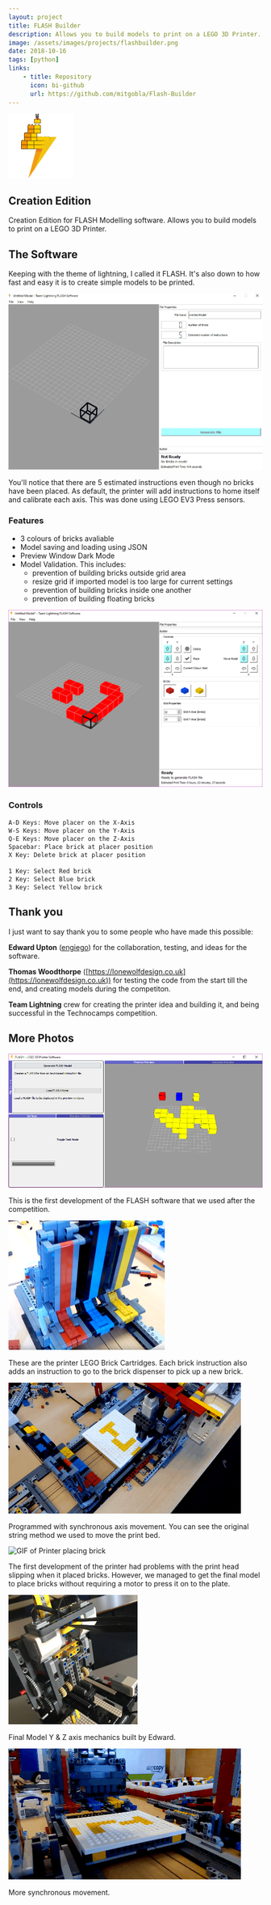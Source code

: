 ```yaml
---
layout: project
title: FLASH Builder
description: Allows you to build models to print on a LEGO 3D Printer. This was made after winning the 2018 Technocamps Live Challenge.
image: /assets/images/projects/flashbuilder.png
date: 2018-10-16
tags: [python]
links:
    - title: Repository
      icon: bi-github
      url: https://github.com/mitgobla/Flash-Builder
---
```


![Logo](/assets/images/projects/flashbuilder/flash-software-128.png)

## Creation Edition

Creation Edition for FLASH Modelling software. Allows you to build models to print on a LEGO 3D Printer.

## The Software

Keeping with the theme of lightning, I called it FLASH. It's also down to how fast and easy it is to create simple models to be printed.

![GIF of Software](/assets/images/projects/flashbuilder/flash-1.gif "FLASH Software Preview")

You'll notice that there are 5 estimated instructions even though no bricks have been placed. As default, the printer will add instructions to home itself and calibrate each axis. This was done using LEGO EV3 Press sensors.

### Features

- 3 colours of bricks avaliable
- Model saving and loading using JSON
- Preview Window Dark Mode
- Model Validation. This includes:
  - prevention of building bricks outside grid area
  - resize grid if imported model is too large for current settings
  - prevention of building bricks inside one another
  - prevention of building floating bricks

![Image of Model in Software](/assets/images/projects/flashbuilder/flash-2.PNG "FLASH Model Preview")

### Controls

```none
A-D Keys: Move placer on the X-Axis
W-S Keys: Move placer on the Y-Axis
Q-E Keys: Move placer on the Z-Axis
Spacebar: Place brick at placer position
X Key: Delete brick at placer position

1 Key: Select Red brick
2 Key: Select Blue brick
3 Key: Select Yellow brick
```

## Thank you

I just want to say thank you to some people who have made this possible:

**Edward Upton** ([engiego](https://github.com/Edward-Upton/)) for the collaboration, testing, and ideas for the software.

**Thomas Woodthorpe** ([https://lonewolfdesign.co.uk](https://lonewolfdesign.co.uk)) for testing the code from the start till the end, and creating models during the competiton.

**Team Lightning** crew for creating the printer idea and building it, and being successful in the Technocamps competition.

## More Photos

![Image of First Software Developemt](/assets/images/projects/flashbuilder/original-software.png "Original Development of the software")

This is the first development of the FLASH software that we used after the competition.

![Image of Brick Cartridges](/assets/images/projects/flashbuilder/printer-cartridges.png "Printer Cartridges")

These are the printer LEGO Brick Cartridges. Each brick instruction also adds an instruction to go to the brick dispenser to pick up a new brick.

![GIF of Printer in action](/assets/images/projects/flashbuilder/printer-working.gif "Printer in action")

Programmed with synchronous axis movement. You can see the original string method we used to move the print bed.

![GIF of Printer placing brick](/assets/images/projects/flashbuilder/printer-place-brick.gif "Printer placing brick")

The first development of the printer had problems with the print head slipping when it placed bricks. However, we managed to get the final model to place bricks without requiring a motor to press it on to the plate.

![Photo of Y & Z axis mechanics](/assets/images/projects/flashbuilder/printer-mechanics.png "Printer Mechanics")

Final Model Y & Z axis mechanics built by Edward.

![GIF of Printer movement](/assets/images/projects/flashbuilder/printer-movement.gif "Printer Movement")

More synchronous movement.
